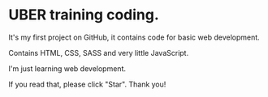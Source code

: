# UBER training coding.

It's my first project on GitHub, it contains code for basic web development. 

Contains HTML, CSS, SASS and very little JavaScript.

I'm just learning web development.

If you read that, please click "Star". Thank you!
